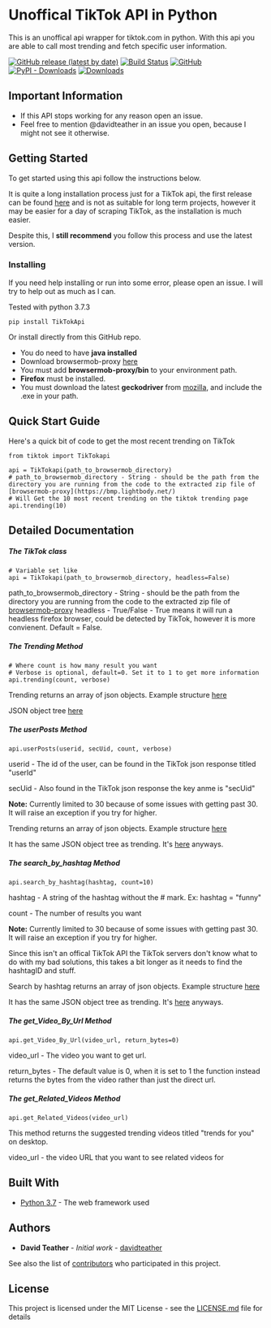 
# Unoffical TikTok API in Python

This is an unoffical api wrapper for tiktok.com in python. With this api you are able to call most trending and fetch specific user information.

 [![GitHub release (latest by date)](https://img.shields.io/github/v/release/davidteather/TikTok-Api)](https://github.com/davidteather/TikTok-Api/releases) [![Build Status](https://travis-ci.com/davidteather/TikTok-Api.svg?branch=master)](https://travis-ci.com/davidteather/TikTok-Api) [![GitHub](https://img.shields.io/github/license/davidteather/TikTok-Api)](https://github.com/davidteather/TikTok-Api/blob/master/LICENSE) [![PyPI - Downloads](https://img.shields.io/pypi/dm/TikTokApi)](https://pypi.org/project/TikTokApi/) [![Downloads](https://pepy.tech/badge/tiktokapi)](https://pypi.org/project/TikTokApi/)

## Important Information
* If this API stops working for any reason open an issue.
* Feel free to mention @davidteather in an issue you open, because I might not see it otherwise.

## Getting Started

To get started using this api follow the instructions below.

It is quite a long installation process just for a TikTok api, the first release can be found [here](https://github.com/davidteather/TikTok-Api/releases/edit/v1.0) and is not as suitable for long term projects, however it may be easier for a day of scraping TikTok, as the installation is much easier.

Despite this, I **still recommend** you follow this process and use the latest version.

### Installing

If you need help installing or run into some error, please open an issue. I will try to help out as much as I can.

Tested with python 3.7.3

```
pip install TikTokApi
```

Or install directly from this GitHub repo.

* You do need to have **java installed**
* Download browsermob-proxy [here](https://bmp.lightbody.net/)
* You must add **browsermob-proxy/bin** to your environment path.
* **Firefox** must be installed.
* You must download the latest **geckodriver** from [mozilla](https://github.com/mozilla/geckodriver/releases), and include the .exe in your path.

## Quick Start Guide

Here's a quick bit of code to get the most recent trending on TikTok

```
from tiktok import TikTokapi

api = TikTokapi(path_to_browsermob_directory)
# path_to_browsermob_directory - String - should be the path from the directory you are running from the code to the extracted zip file of [browsermob-proxy](https://bmp.lightbody.net/)
# Will Get the 10 most recent trending on the tiktok trending page
api.trending(10)
```

## Detailed Documentation

##### The TikTok class

```
# Variable set like
api = TikTokapi(path_to_browsermob_directory, headless=False)
```
path_to_browsermob_directory - String - should be the path from the directory you are running from the code to the extracted zip file of [browsermob-proxy](https://bmp.lightbody.net/)
headless - True/False - True means it will run a headless firefox browser, could be detected by TikTok, however it is more convienent. Default = False.


##### The Trending Method

```
# Where count is how many result you want
# Verbose is optional, default=0. Set it to 1 to get more information
api.trending(count, verbose)
```

Trending returns an array of json objects. Example structure [here](https://gist.github.com/davidteather/0be2e495e2de54098e8f2a9594581d27)

JSON object tree [here](https://gist.github.com/davidteather/bc4baef0edb621dd322c8ad128a31ac1)

##### The userPosts Method

```
api.userPosts(userid, secUid, count, verbose)
```

userid - The id of the user, can be found in the TikTok json response titled "userId"

secUid - Also found in the TikTok json response the key anme is "secUid"


**Note:** Currently limited to 30 because of some issues with getting past 30. It will raise an exception if you try for higher.


Trending returns an array of json objects. Example structure [here](https://gist.github.com/davidteather/a5c1e54de353353f77a78139d2e5a9f9)

It has the same JSON object tree as trending. It's [here](https://gist.github.com/davidteather/bc4baef0edb621dd322c8ad128a31ac1) anyways.

##### The search_by_hashtag Method

```
api.search_by_hashtag(hashtag, count=10)
```

hashtag - A string of the hashtag without the # mark. Ex: hashtag = "funny"


count - The number of results you want


**Note:** Currently limited to 30 because of some issues with getting past 30. It will raise an exception if you try for higher.


Since this isn't an offical TikTok API the TikTok servers don't know what to do with my bad solutions, this takes a bit longer as it needs to find the hashtagID and stuff.


Search by hashtag returns an array of json objects. Example structure [here](https://gist.github.com/davidteather/a5c1e54de353353f77a78139d2e5a9f9)


It has the same JSON object tree as trending. It's [here](https://gist.github.com/davidteather/bc4baef0edb621dd322c8ad128a31ac1) anyways.

##### The get_Video_By_Url Method

```
api.get_Video_By_Url(video_url, return_bytes=0)
```

video_url - The video you want to get url.

return_bytes - The default value is 0, when it is set to 1 the function instead returns the bytes from the video rather than just the direct url.

##### The get_Related_Videos Method

```
api.get_Related_Videos(video_url)
```

This method returns the suggested trending videos titled "trends for you" on desktop. 

video_url - the video URL that you want to see related videos for 

## Built With

* [Python 3.7](https://www.python.org/) - The web framework used

## Authors

* **David Teather** - *Initial work* - [davidteather](https://github.com/davidteather)

See also the list of [contributors](https://github.com/davidteather/TikTok-Api/contributors) who participated in this project.

## License

This project is licensed under the MIT License - see the [LICENSE.md](LICENSE.md) file for details
